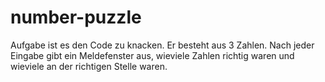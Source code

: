 # number-puzzle
Aufgabe ist es den Code zu knacken.
Er besteht aus 3 Zahlen.
Nach jeder Eingabe gibt ein Meldefenster aus, wieviele Zahlen richtig waren und wieviele an der richtigen Stelle waren.

